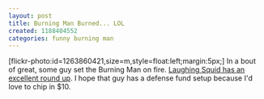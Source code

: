 ```yaml
---
layout: post
title: Burning Man Burned... LOL
created: 1188404552
categories: funny burning man
---
```

[flickr-photo:id=1263860421,size=m,style=float:left;margin:5px;] In a bout of great, some guy set the Burning Man on fire. <a href="http://laughingsquid.com/burning-man-set-on-fire-early-arson-is-to-blame/">Laughing Squid has an excellent round up</a>. I hope that guy has a defense fund setup because I'd love to chip in $10.
